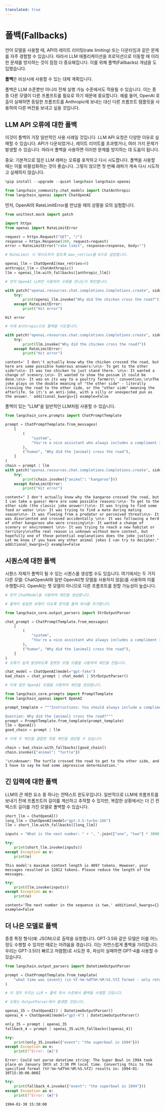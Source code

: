```yaml
---
translated: true
---
```


# 폴백(Fallbacks)

언어 모델을 사용할 때, API의 레이트 리미팅(rate limiting) 또는 다운타임과 같은 문제를 자주 경험할 수 있습니다. 따라서 LLM 애플리케이션을 프로덕션으로 이동할 때 이러한 문제를 방지하는 것이 점점 더 중요해집니다. 이를 위해 폴백(Fallbacks) 개념을 도입했습니다.

**폴백**은 비상시에 사용할 수 있는 대체 계획입니다.

폴백은 LLM 수준뿐만 아니라 전체 실행 가능 수준에서도 적용될 수 있습니다. 이는 종종 다른 모델이 다른 프롬프트를 필요로 하기 때문에 중요합니다. 예를 들어, OpenAI 호출이 실패하면 동일한 프롬프트를 Anthropic에 보내는 대신 다른 프롬프트 템플릿을 사용하여 다른 버전을 보내고 싶을 것입니다.

## LLM API 오류에 대한 폴백

이것이 폴백의 가장 일반적인 사용 사례일 것입니다. LLM API 요청은 다양한 이유로 실패할 수 있습니다. API가 다운되었거나, 레이트 리미트를 초과했거나, 여러 가지 문제가 발생할 수 있습니다. 따라서 폴백을 사용하면 이러한 문제를 방지하는 데 도움이 됩니다.

중요: 기본적으로 많은 LLM 래퍼는 오류를 포착하고 다시 시도합니다. 폴백을 사용할 때는 이를 비활성화하는 것이 좋습니다. 그렇지 않으면 첫 번째 래퍼가 계속 다시 시도하고 실패하지 않습니다.

```python
%pip install --upgrade --quiet langchain langchain-openai
```

```python
from langchain_community.chat_models import ChatAnthropic
from langchain_openai import ChatOpenAI
```

먼저, OpenAI의 RateLimitError를 만났을 때의 상황을 모의 실험합니다.

```python
from unittest.mock import patch

import httpx
from openai import RateLimitError

request = httpx.Request("GET", "/")
response = httpx.Response(200, request=request)
error = RateLimitError("rate limit", response=response, body="")
```

```python
# RateLimit 시 재시도하지 않도록 max_retries를 0으로 설정합니다.

openai_llm = ChatOpenAI(max_retries=0)
anthropic_llm = ChatAnthropic()
llm = openai_llm.with_fallbacks([anthropic_llm])
```

```python
# 먼저 OpenAI LLM만 사용하여 오류를 만나는지 확인합니다.

with patch("openai.resources.chat.completions.Completions.create", side_effect=error):
    try:
        print(openai_llm.invoke("Why did the chicken cross the road?"))
    except RateLimitError:
        print("Hit error")
```

```output
Hit error
```

```python
# 이제 Anthropic으로 폴백을 시도합니다.

with patch("openai.resources.chat.completions.Completions.create", side_effect=error):
    try:
        print(llm.invoke("Why did the chicken cross the road?"))
    except RateLimitError:
        print("Hit error")
```

```output
content=' I don\'t actually know why the chicken crossed the road, but here are some possible humorous answers:\n\n- To get to the other side!\n\n- It was too chicken to just stand there. \n\n- It wanted a change of scenery.\n\n- It wanted to show the possum it could be done.\n\n- It was on its way to a poultry farmers\' convention.\n\nThe joke plays on the double meaning of "the other side" - literally crossing the road to the other side, or the "other side" meaning the afterlife. So it\'s an anti-joke, with a silly or unexpected pun as the answer.' additional_kwargs={} example=False
```

폴백이 있는 "LLM"을 일반적인 LLM처럼 사용할 수 있습니다.

```python
from langchain_core.prompts import ChatPromptTemplate

prompt = ChatPromptTemplate.from_messages(
    [
        (
            "system",
            "You're a nice assistant who always includes a compliment in your response",
        ),
        ("human", "Why did the {animal} cross the road"),
    ]
)
chain = prompt | llm
with patch("openai.resources.chat.completions.Completions.create", side_effect=error):
    try:
        print(chain.invoke({"animal": "kangaroo"}))
    except RateLimitError:
        print("Hit error")
```

```output
content=" I don't actually know why the kangaroo crossed the road, but I can take a guess! Here are some possible reasons:\n\n- To get to the other side (the classic joke answer!)\n\n- It was trying to find some food or water \n\n- It was trying to find a mate during mating season\n\n- It was fleeing from a predator or perceived threat\n\n- It was disoriented and crossed accidentally \n\n- It was following a herd of other kangaroos who were crossing\n\n- It wanted a change of scenery or environment \n\n- It was trying to reach a new habitat or territory\n\nThe real reason is unknown without more context, but hopefully one of those potential explanations does the joke justice! Let me know if you have any other animal jokes I can try to decipher." additional_kwargs={} example=False
```

## 시퀀스에 대한 폴백

시퀀스 자체가 폴백이 될 수 있는 시퀀스를 생성할 수도 있습니다. 여기에서는 두 가지 다른 모델: ChatOpenAI와 일반 OpenAI(챗 모델을 사용하지 않음)를 사용하여 이를 수행합니다. OpenAI는 챗 모델이 아니므로 다른 프롬프트를 원할 가능성이 높습니다.

```python
# 먼저 ChatModel을 사용하여 체인을 생성합니다.

# 출력이 동일한 유형이 되도록 문자열 출력 파서를 추가합니다.

from langchain_core.output_parsers import StrOutputParser

chat_prompt = ChatPromptTemplate.from_messages(
    [
        (
            "system",
            "You're a nice assistant who always includes a compliment in your response",
        ),
        ("human", "Why did the {animal} cross the road"),
    ]
)
# 오류가 쉽게 발생하도록 잘못된 모델 이름을 사용하여 체인을 만듭니다.

chat_model = ChatOpenAI(model="gpt-fake")
bad_chain = chat_prompt | chat_model | StrOutputParser()
```

```python
# 이제 일반 OpenAI 모델을 사용하여 체인을 생성합니다.

from langchain_core.prompts import PromptTemplate
from langchain_openai import OpenAI

prompt_template = """Instructions: You should always include a compliment in your response.

Question: Why did the {animal} cross the road?"""
prompt = PromptTemplate.from_template(prompt_template)
llm = OpenAI()
good_chain = prompt | llm
```

```python
# 이제 두 체인을 결합한 최종 체인을 생성할 수 있습니다.

chain = bad_chain.with_fallbacks([good_chain])
chain.invoke({"animal": "turtle"})
```

```output
'\n\nAnswer: The turtle crossed the road to get to the other side, and I have to say he had some impressive determination.'
```

## 긴 입력에 대한 폴백

LLM의 큰 제한 요소 중 하나는 컨텍스트 윈도우입니다. 일반적으로 LLM에 프롬프트를 보내기 전에 프롬프트의 길이를 계산하고 추적할 수 있지만, 복잡한 상황에서는 더 긴 컨텍스트 길이를 가진 모델로 폴백할 수 있습니다.

```python
short_llm = ChatOpenAI()
long_llm = ChatOpenAI(model="gpt-3.5-turbo-16k")
llm = short_llm.with_fallbacks([long_llm])
```

```python
inputs = "What is the next number: " + ", ".join(["one", "two"] * 3000)
```

```python
try:
    print(short_llm.invoke(inputs))
except Exception as e:
    print(e)
```

```output
This model's maximum context length is 4097 tokens. However, your messages resulted in 12012 tokens. Please reduce the length of the messages.
```

```python
try:
    print(llm.invoke(inputs))
except Exception as e:
    print(e)
```

```output
content='The next number in the sequence is two.' additional_kwargs={} example=False
```

## 더 나은 모델로 폴백

종종 특정 형식(예: JSON)으로 출력을 요청합니다. GPT-3.5와 같은 모델은 이를 어느 정도 수행할 수 있지만 때로는 어려움을 겪습니다. 이는 자연스럽게 폴백을 가리킵니다. 우리는 GPT-3.5(더 빠르고 저렴함)로 시도한 후, 파싱이 실패하면 GPT-4를 사용할 수 있습니다.

```python
from langchain.output_parsers import DatetimeOutputParser
```

```python
prompt = ChatPromptTemplate.from_template(
    "what time was {event} (in %Y-%m-%dT%H:%M:%S.%fZ format - only return this value)"
)
```

```python
# 이 경우 우리는 LLM + 출력 파서 수준에서 폴백을 수행할 것입니다.

# 오류는 OutputParser에서 발생할 것입니다.

openai_35 = ChatOpenAI() | DatetimeOutputParser()
openai_4 = ChatOpenAI(model="gpt-4") | DatetimeOutputParser()
```

```python
only_35 = prompt | openai_35
fallback_4 = prompt | openai_35.with_fallbacks([openai_4])
```

```python
try:
    print(only_35.invoke({"event": "the superbowl in 1994"}))
except Exception as e:
    print(f"Error: {e}")
```

```output
Error: Could not parse datetime string: The Super Bowl in 1994 took place on January 30th at 3:30 PM local time. Converting this to the specified format (%Y-%m-%dT%H:%M:%S.%fZ) results in: 1994-01-30T15:30:00.000Z
```

```python
try:
    print(fallback_4.invoke({"event": "the superbowl in 1994"}))
except Exception as e:
    print(f"Error: {e}")
```

```output
1994-01-30 15:30:00
```